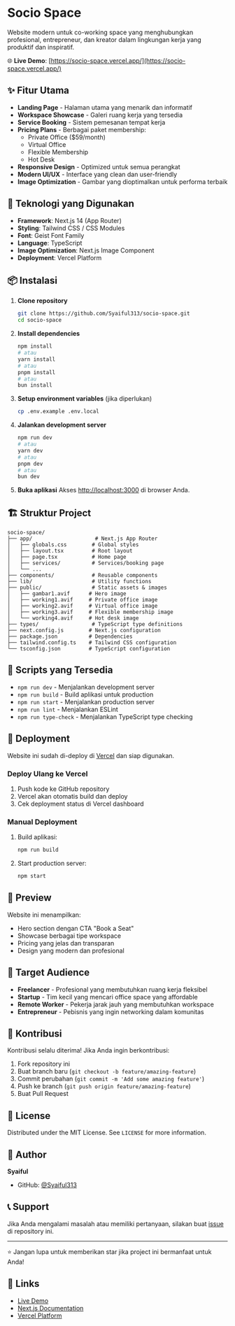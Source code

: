 # Socio Space

Website modern untuk co-working space yang menghubungkan profesional, entrepreneur, dan kreator dalam lingkungan kerja yang produktif dan inspiratif.

🌐 **Live Demo**: [https://socio-space.vercel.app/](https://socio-space.vercel.app/)

## ✨ Fitur Utama

- **Landing Page** - Halaman utama yang menarik dan informatif
- **Workspace Showcase** - Galeri ruang kerja yang tersedia
- **Service Booking** - Sistem pemesanan tempat kerja
- **Pricing Plans** - Berbagai paket membership:
  - Private Office ($59/month)
  - Virtual Office
  - Flexible Membership
  - Hot Desk
- **Responsive Design** - Optimized untuk semua perangkat
- **Modern UI/UX** - Interface yang clean dan user-friendly
- **Image Optimization** - Gambar yang dioptimalkan untuk performa terbaik

## 🚀 Teknologi yang Digunakan

- **Framework**: Next.js 14 (App Router)
- **Styling**: Tailwind CSS / CSS Modules
- **Font**: Geist Font Family
- **Language**: TypeScript
- **Image Optimization**: Next.js Image Component
- **Deployment**: Vercel Platform

## 📦 Instalasi

1. **Clone repository**
   ```bash
   git clone https://github.com/Syaiful313/socio-space.git
   cd socio-space
   ```

2. **Install dependencies**
   ```bash
   npm install
   # atau
   yarn install
   # atau
   pnpm install
   # atau
   bun install
   ```

3. **Setup environment variables** (jika diperlukan)
   ```bash
   cp .env.example .env.local
   ```

4. **Jalankan development server**
   ```bash
   npm run dev
   # atau
   yarn dev
   # atau
   pnpm dev
   # atau
   bun dev
   ```

5. **Buka aplikasi**
   Akses [http://localhost:3000](http://localhost:3000) di browser Anda.

## 🏗️ Struktur Project

```
socio-space/
├── app/                    # Next.js App Router
│   ├── globals.css        # Global styles
│   ├── layout.tsx         # Root layout
│   ├── page.tsx           # Home page
│   ├── services/          # Services/booking page
│   └── ...
├── components/            # Reusable components
├── lib/                   # Utility functions
├── public/                # Static assets & images
│   ├── gambar1.avif      # Hero image
│   ├── working1.avif     # Private office image
│   ├── working2.avif     # Virtual office image
│   ├── working3.avif     # Flexible membership image
│   └── working4.avif     # Hot desk image
├── types/                 # TypeScript type definitions
├── next.config.js        # Next.js configuration
├── package.json          # Dependencies
├── tailwind.config.ts    # Tailwind CSS configuration
└── tsconfig.json         # TypeScript configuration
```

## 🔧 Scripts yang Tersedia

- `npm run dev` - Menjalankan development server
- `npm run build` - Build aplikasi untuk production
- `npm run start` - Menjalankan production server
- `npm run lint` - Menjalankan ESLint
- `npm run type-check` - Menjalankan TypeScript type checking

## 🚀 Deployment

Website ini sudah di-deploy di [Vercel](https://socio-space.vercel.app/) dan siap digunakan.

### Deploy Ulang ke Vercel

1. Push kode ke GitHub repository
2. Vercel akan otomatis build dan deploy
3. Cek deployment status di Vercel dashboard

### Manual Deployment

1. Build aplikasi:
   ```bash
   npm run build
   ```

2. Start production server:
   ```bash
   npm start
   ```

## 📱 Preview

Website ini menampilkan:
- Hero section dengan CTA "Book a Seat"
- Showcase berbagai tipe workspace
- Pricing yang jelas dan transparan
- Design yang modern dan profesional

## 🎯 Target Audience

- **Freelancer** - Profesional yang membutuhkan ruang kerja fleksibel
- **Startup** - Tim kecil yang mencari office space yang affordable
- **Remote Worker** - Pekerja jarak jauh yang membutuhkan workspace
- **Entrepreneur** - Pebisnis yang ingin networking dalam komunitas

## 🤝 Kontribusi

Kontribusi selalu diterima! Jika Anda ingin berkontribusi:

1. Fork repository ini
2. Buat branch baru (`git checkout -b feature/amazing-feature`)
3. Commit perubahan (`git commit -m 'Add some amazing feature'`)
4. Push ke branch (`git push origin feature/amazing-feature`)
5. Buat Pull Request

## 📝 License

Distributed under the MIT License. See `LICENSE` for more information.

## 👤 Author

**Syaiful**
- GitHub: [@Syaiful313](https://github.com/Syaiful313)

## 📞 Support

Jika Anda mengalami masalah atau memiliki pertanyaan, silakan buat [issue](https://github.com/Syaiful313/socio-space/issues) di repository ini.

---

⭐ Jangan lupa untuk memberikan star jika project ini bermanfaat untuk Anda!

## 🔗 Links

- [Live Demo](https://socio-space.vercel.app/)
- [Next.js Documentation](https://nextjs.org/docs)
- [Vercel Platform](https://vercel.com)
